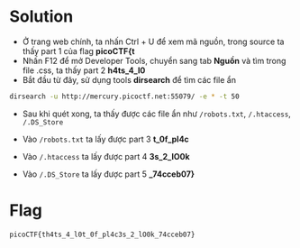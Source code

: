 # Solution

- Ở trang web chính, ta nhấn Ctrl + U để xem mã nguồn, trong source ta thấy part 1 của flag **picoCTF{t**
- Nhấn F12 để mở Developer Tools, chuyển sang tab **Nguồn** và tìm trong file .css, ta thấy part 2 **h4ts_4_l0**
- Bắt đầu từ đây, sử dụng tools **dirsearch** để tìm các file ẩn

```bash
dirsearch -u http://mercury.picoctf.net:55079/ -e * -t 50
```

- Sau khi quét xong, ta thấy được các file ẩn như `/robots.txt`, `/.htaccess`, `/.DS_Store`

- Vào `/robots.txt` ta lấy được part 3 **t_0f_pl4c**
- Vào `/.htaccess` ta lấy được part 4 **3s_2_lO0k**
- Vào `/.DS_Store` ta lấy được part 5 **\_74cceb07}**

# Flag

`picoCTF{th4ts_4_l0t_0f_pl4c3s_2_lO0k_74cceb07}`
